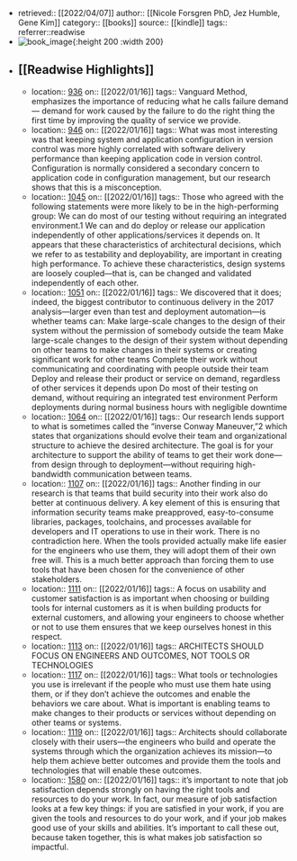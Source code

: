 - retrieved:: [[2022/04/07]]
  author:: [[Nicole Forsgren PhD, Jez Humble, Gene Kim]]
  category:: [[books]]
  source:: [[kindle]]
  tags:: 
  referrer::readwise
- ![book_image](https://images-na.ssl-images-amazon.com/images/I/41YpWJi9OoL._SL200_.jpg){:height 200 :width 200}
- ## [[Readwise Highlights]]
	- location:: [936](kindle://book?action=open&asin=undefined&location=936)
	  on:: [[2022/01/16]]
	  tags:: 
	  Vanguard Method, emphasizes the importance of reducing what he calls failure demand— demand for work caused by the failure to do the right thing the first time by improving the quality of service we provide.
	- location:: [946](kindle://book?action=open&asin=undefined&location=946)
	  on:: [[2022/01/16]]
	  tags:: 
	  What was most interesting was that keeping system and application configuration in version control was more highly correlated with software delivery performance than keeping application code in version control. Configuration is normally considered a secondary concern to application code in configuration management, but our research shows that this is a misconception.
	- location:: [1045](kindle://book?action=open&asin=undefined&location=1045)
	  on:: [[2022/01/16]]
	  tags:: 
	  Those who agreed with the following statements were more likely to be in the high-performing group: We can do most of our testing without requiring an integrated environment.1 We can and do deploy or release our application independently of other applications/services it depends on. It appears that these characteristics of architectural decisions, which we refer to as testability and deployability, are important in creating high performance. To achieve these characteristics, design systems are loosely coupled—that is, can be changed and validated independently of each other.
	- location:: [1051](kindle://book?action=open&asin=undefined&location=1051)
	  on:: [[2022/01/16]]
	  tags:: 
	  We discovered that it does; indeed, the biggest contributor to continuous delivery in the 2017 analysis—larger even than test and deployment automation—is whether teams can: Make large-scale changes to the design of their system without the permission of somebody outside the team Make large-scale changes to the design of their system without depending on other teams to make changes in their systems or creating significant work for other teams Complete their work without communicating and coordinating with people outside their team Deploy and release their product or service on demand, regardless of other services it depends upon Do most of their testing on demand, without requiring an integrated test environment Perform deployments during normal business hours with negligible downtime
	- location:: [1064](kindle://book?action=open&asin=undefined&location=1064)
	  on:: [[2022/01/16]]
	  tags:: 
	  Our research lends support to what is sometimes called the “inverse Conway Maneuver,”2 which states that organizations should evolve their team and organizational structure to achieve the desired architecture. The goal is for your architecture to support the ability of teams to get their work done—from design through to deployment—without requiring high-bandwidth communication between teams.
	- location:: [1107](kindle://book?action=open&asin=undefined&location=1107)
	  on:: [[2022/01/16]]
	  tags:: 
	  Another finding in our research is that teams that build security into their work also do better at continuous delivery. A key element of this is ensuring that information security teams make preapproved, easy-to-consume libraries, packages, toolchains, and processes available for developers and IT operations to use in their work. There is no contradiction here. When the tools provided actually make life easier for the engineers who use them, they will adopt them of their own free will. This is a much better approach than forcing them to use tools that have been chosen for the convenience of other stakeholders.
	- location:: [1111](kindle://book?action=open&asin=undefined&location=1111)
	  on:: [[2022/01/16]]
	  tags:: 
	  A focus on usability and customer satisfaction is as important when choosing or building tools for internal customers as it is when building products for external customers, and allowing your engineers to choose whether or not to use them ensures that we keep ourselves honest in this respect.
	- location:: [1113](kindle://book?action=open&asin=undefined&location=1113)
	  on:: [[2022/01/16]]
	  tags:: 
	  ARCHITECTS SHOULD FOCUS ON ENGINEERS AND OUTCOMES, NOT TOOLS OR TECHNOLOGIES
	- location:: [1117](kindle://book?action=open&asin=undefined&location=1117)
	  on:: [[2022/01/16]]
	  tags:: 
	  What tools or technologies you use is irrelevant if the people who must use them hate using them, or if they don’t achieve the outcomes and enable the behaviors we care about. What is important is enabling teams to make changes to their products or services without depending on other teams or systems.
	- location:: [1119](kindle://book?action=open&asin=undefined&location=1119)
	  on:: [[2022/01/16]]
	  tags:: 
	  Architects should collaborate closely with their users—the engineers who build and operate the systems through which the organization achieves its mission—to help them achieve better outcomes and provide them the tools and technologies that will enable these outcomes.
	- location:: [1580](kindle://book?action=open&asin=undefined&location=1580)
	  on:: [[2022/01/16]]
	  tags:: 
	  it’s important to note that job satisfaction depends strongly on having the right tools and resources to do your work. In fact, our measure of job satisfaction looks at a few key things: if you are satisfied in your work, if you are given the tools and resources to do your work, and if your job makes good use of your skills and abilities. It’s important to call these out, because taken together, this is what makes job satisfaction so impactful.